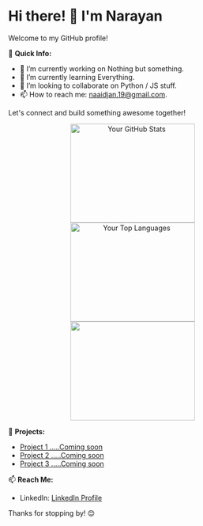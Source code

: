 # Hi there! 👋 I'm Narayan

Welcome to my GitHub profile!

🚀 **Quick Info:**
- 🔭 I’m currently working on Nothing but something.
- 🌱 I’m currently learning Everything.
- 👯 I’m looking to collaborate on Python / JS stuff.
- 📫 How to reach me: naaidjan.19@gmail.com.

Let's connect and build something awesome together!

<div align="center">
    <div style="width: 50%; height: 200px;">
        <img src="https://github-readme-stats.vercel.app/api?username=Narayan-21&show_icons=true&theme=radical" alt="Your GitHub Stats" style="height: 100%;">
    </div>
    <div style="width: 50%; height: 200px;">
        <img src="https://github-readme-streak-stats.herokuapp.com/?user=Narayan-21&theme=dark&hide_border=false" alt="Your Top Languages" style="height: 100%;">
    </div>
    <div style="width: 50%; height: 200px;">
        <img src="https://github-readme-stats.vercel.app/api/top-langs/?username=Narayan-21&theme=dark&hide_border=false&include_all_commits=false&count_private=false&layout=compact" style="height: 100%;">
    </div>
</div>


🌟 **Projects:**
- [Project 1 .....Coming soon](#)
- [Project 2 .....Coming soon](#)
- [Project 3 .....Coming soon](#)

📫 **Reach Me:**
- LinkedIn: [LinkedIn Profile](https://www.linkedin.com/in/nryn-221/)

Thanks for stopping by! 😊
